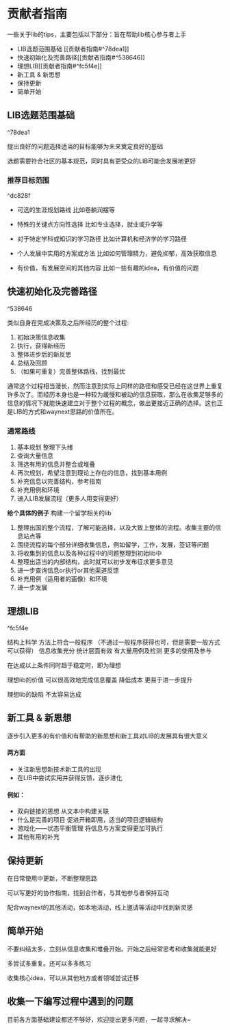 # 贡献者指南
一些关于lib的tips，主要包括以下部分：旨在帮助lib核心参与者上手
- LIB选题范围基础 [[贡献者指南#^78dea1]]
- 快速初始化及完善路径[[贡献者指南#^538646]]
- 理想LIB[[贡献者指南#^fc5f4e]]
- 新工具  & 新思想
- 保持更新
- 简单开始


## LIB选题范围基础
^78dea1

提出良好的问题选择适当的目标能够为未来奠定良好的基础

选题需要符合社区的基本规范，同时具有更受众的LIB可能会发展地更好

### 推荐目标范围
^dc828f

- 可选的生涯规划路线            比如卷躺润摆等

- 特殊的关键点方向性选择        比如专业选择，就业或升学等

- 对于特定学科或知识的学习路径       比如计算机和经济学的学习路径

- 个人发展中实用的方案或方法         比如如何管理精力，避免抑郁，高效获取信息

- 有价值，有发展空间的其他内容     比如一些有趣的idea，有价值的问题


## 快速初始化及完善路径
^538646

类似自身在完成决策及之后所经历的整个过程:
1. 初始决策信息收集
2. 执行，获得新经历
3. 整体进步后的新反思
4. 总结及回顾
5. （如果可重复）完善整体路线，找到最优

通常这个过程相当漫长，然而注意到实际上同样的路径和感受已经在这世界上重复许多次了。而经历本身也是一种较为缓慢和被动的信息获取，那么在收集足够多的信息的情况下就能快速建立对于整个过程的概念，做出更接近正确的选择。这也正是LIB的方式和waynext思路的价值所在。

### 通常路线
1. 基本规划  整理下头绪
2. 查询大量信息
3. 筛选有用的信息并整合或堆叠
4. 再次规划，希望注意到理论上存在的信息，找到基本用例
5. 补充信息以完善结构，参考指南
6. 补充用例和环境
7. 进入LIB发展流程（更多人用变得更好）

**给个具体的例子** 构建一个留学相关的lib
1. 整理出国的整个流程，了解可能选择，以及大致上整体的流程。收集主要的信息站点等
2. 围绕流程的每个部分详细收集信息，例如留学，工作，发展，签证等问题
3. 将收集到的信息以及各种过程中的问题整理到初始lib中
4. 整理出适当的内部结构，此时就可以初步发布征求更多意见
5. 进一步查询信息or执行or其他渠道反馈
6. 补充用例（适用者的画像）和环境
7. 进一步发展



## 理想LIB
^fc5f4e

结构上科学
方法上符合一般程序      （不通过一般程序获得也可，但是需要一般方式可以获得）
信息收集充分    统计层面有效
有大量用例及检测             更多的使用及参与

在达成以上条件同时趋于稳定时，即为理想


理想lib的价值
可以很高效地完成信息覆盖 
降低成本
更易于进一步提升

理想lib的缺陷
不太容易达成




## 新工具  & 新思想

逐步引入更多的有价值和有帮助的新思想和新工具对LIB的发展具有很大意义

#### 两方面
- 关注新思想新技术新工具的出现
- 在LIB中尝试实用并获得反馈，逐步进化

#### 例如：
- 双向链接的思想               从文本中构建关联
- 什么是完善的项目           促进开箱即用，适当的项目逻辑结构
- 游戏化——状态平衡管理          将信息与方案变得更加可执行
- 其他有用的补充



## 保持更新

在日常使用中更新，不断整理思路

可以写更好的协作指南，找到合作者，与其他参与者保持互动

配合waynext的其他活动，如本地活动，线上邀请等活动中找到新灵感



## 简单开始

不要纠结太多，立刻从信息收集和堆叠开始。开始之后经常思考和收集就能更好

多尝试多重复。还可以多多练习

收集核心idea，可以从其他地方或者领域尝试迁移






## 收集一下编写过程中遇到的问题

目前各方面基础建设都还不够好，欢迎提出更多问题，一起寻求解决~
